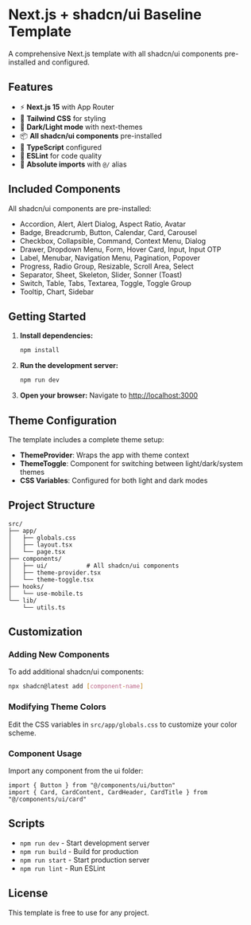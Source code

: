 # Next.js + shadcn/ui Baseline Template

A comprehensive Next.js template with all shadcn/ui components pre-installed and configured.

## Features

- ⚡ **Next.js 15** with App Router
- 🎨 **Tailwind CSS** for styling
- 🌙 **Dark/Light mode** with next-themes
- 📦 **All shadcn/ui components** pre-installed
- 🔧 **TypeScript** configured
- 📏 **ESLint** for code quality
- 🎯 **Absolute imports** with `@/` alias

## Included Components

All shadcn/ui components are pre-installed:

- Accordion, Alert, Alert Dialog, Aspect Ratio, Avatar
- Badge, Breadcrumb, Button, Calendar, Card, Carousel
- Checkbox, Collapsible, Command, Context Menu, Dialog
- Drawer, Dropdown Menu, Form, Hover Card, Input, Input OTP
- Label, Menubar, Navigation Menu, Pagination, Popover
- Progress, Radio Group, Resizable, Scroll Area, Select
- Separator, Sheet, Skeleton, Slider, Sonner (Toast)
- Switch, Table, Tabs, Textarea, Toggle, Toggle Group
- Tooltip, Chart, Sidebar

## Getting Started

1. **Install dependencies:**
   ```bash
   npm install
   ```

2. **Run the development server:**
   ```bash
   npm run dev
   ```

3. **Open your browser:**
   Navigate to [http://localhost:3000](http://localhost:3000)

## Theme Configuration

The template includes a complete theme setup:

- **ThemeProvider**: Wraps the app with theme context
- **ThemeToggle**: Component for switching between light/dark/system themes
- **CSS Variables**: Configured for both light and dark modes

## Project Structure

```
src/
├── app/
│   ├── globals.css
│   ├── layout.tsx
│   └── page.tsx
├── components/
│   ├── ui/           # All shadcn/ui components
│   ├── theme-provider.tsx
│   └── theme-toggle.tsx
├── hooks/
│   └── use-mobile.ts
└── lib/
    └── utils.ts
```

## Customization

### Adding New Components

To add additional shadcn/ui components:

```bash
npx shadcn@latest add [component-name]
```

### Modifying Theme Colors

Edit the CSS variables in `src/app/globals.css` to customize your color scheme.

### Component Usage

Import any component from the ui folder:

```tsx
import { Button } from "@/components/ui/button"
import { Card, CardContent, CardHeader, CardTitle } from "@/components/ui/card"
```

## Scripts

- `npm run dev` - Start development server
- `npm run build` - Build for production
- `npm run start` - Start production server
- `npm run lint` - Run ESLint

## License

This template is free to use for any project.
